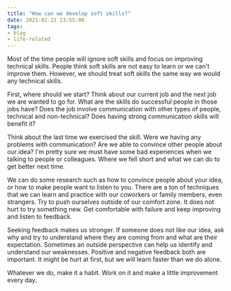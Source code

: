 ```yaml
---
title: "How can we develop soft skills?"
date: 2021-02-21 23:55:00
tags: 
- blog
- life-related
---
```


Most of the time people will ignore soft skills and focus on improving technical skills. People think soft skills are not easy to learn or we can't improve them. However, we should treat soft skills the same way we would any technical skills.

First, where should we start? Think about our current job and the next job we are wanted to go for. What are the skills do successful people in those jobs have? Does the job involve communication with other types of people, technical and non-technical? Does having strong communication skills will benefit it?

Think about the last time we exercised the skill. Were we having any problems with communication? Are we able to convince other people about our idea? I'm pretty sure we must have some bad experiences when we talking to people or colleagues. Where we fell short and what we can do to get better next time. 

We can do some research such as how to convince people about your idea, or how to make people want to listen to you. There are a ton of techniques that we can learn and practice with our coworkers or family members, even strangers. Try to push ourselves outside of our comfort zone. It does not hurt to try something new. Get comfortable with failure and keep improving and listen to feedback.

Seeking feedback makes us stronger. If someone does not like our idea, ask why and try to understand where they are coming from and what are their expectation. Sometimes an outside perspective can help us identify and understand our weaknesses. Positive and negative feedback both are important. It might be hurt at first, but we will learn faster than we do alone. 

Whatever we do, make it a habit. Work on it and make a little improvement every day. 